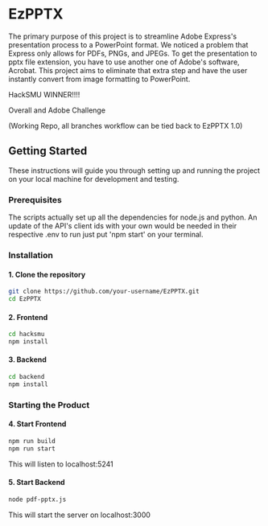 # EzPPTX

The primary purpose of this project is to streamline Adobe Express's presentation process to a PowerPoint format. We noticed a problem that Express only allows for PDFs, PNGs, and JPEGs. To get the presentation to pptx file extension, you have to use another one of Adobe's software, Acrobat. This project aims to eliminate that extra step and have the user instantly convert from image formatting to PowerPoint.

HackSMU WINNER!!!!

Overall and Adobe Challenge

(Working Repo, all branches workflow can be tied back to EzPPTX 1.0)

## Getting Started

These instructions will guide you through setting up and running the project on your local machine for development and testing.

### Prerequisites

The scripts actually set up all the dependencies for node.js and python. An update of the API's client ids with your own would be needed in their respective .env
to run just put 'npm start' on your terminal.

### Installation

#### 1. Clone the repository

```bash
git clone https://github.com/your-username/EzPPTX.git
cd EzPPTX
```

#### 2. Frontend
```bash
cd hacksmu
npm install
```

#### 3. Backend
```bash
cd backend
npm install
```

### Starting the Product

#### 4. Start Frontend
```bash
npm run build
npm run start
```

This will listen to localhost:5241

#### 5. Start Backend
```bash
node pdf-pptx.js
```

This will start the server on localhost:3000
